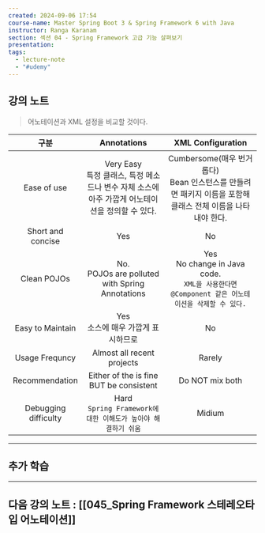 ```yaml
---
created: 2024-09-06 17:54
course-name: Master Spring Boot 3 & Spring Framework 6 with Java
instructor: Ranga Karanam
section: 섹션 04 - Spring Framework 고급 기능 살펴보기
presentation: 
tags:
  - lecture-note
  - "#udemy"
---
```

## 강의 노트
> 어노테이션과 XML 설정을 비교할 것이다.

|          구분          |                          Annotations                           |                               XML Configuration                               |
| :------------------: | :------------------------------------------------------------: | :---------------------------------------------------------------------------: |
|     Ease of use      | Very Easy<br>특정 클래스, 특정 메소드나 변수 자체 소스에 아주 가깝게 어노테이션을 정의할 수 있다. |    Cumbersome(매우 번거롭다)<br>Bean 인스턴스를 만들려면 패키지 이름을 포함해 클래스 전체 이름을 나타내야 한다.     |
|  Short and concise   |                              Yes                               |                                      No                                       |
|     Clean POJOs      |       No.<br>POJOs are polluted with Spring Annotations        | Yes<br>No change in Java code.<br>`XML을 사용한다면 @Component 같은 어노테이션을 삭제할 수 있다.` |
|   Easy to Maintain   |                    Yes<br>소스에 매우 가깝게 표시하므로                     |                                    No<br>                                     |
|    Usage Frequncy    |                   Almost all recent projects                   |                                    Rarely                                     |
|    Recommendation    |            Either of the is fine BUT be consistent             |                                Do NOT mix both                                |
| Debugging difficulty |        Hard<br>`Spring Framework에 대한 이해도가 높아야 해결하기 쉬움`         |                                    Midium                                     |


---
## 추가 학습


---
## 다음 강의 노트 : [[045_Spring Framework 스테레오타입 어노테이션]]
